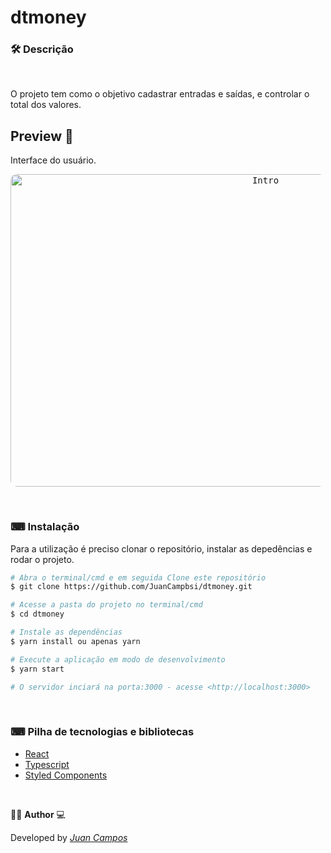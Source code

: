 <p align="center">
<h1>
 dtmoney
</h1>
</p>

### 🛠  Descrição   

</br>

O projeto tem como o objetivo cadastrar entradas e saídas, e controlar o total dos valores.


## Preview 📱
Interface do usuário.
</br>

<p align="center">
  <kbd>
 <img width="800" style="border-radius: 10px" height="500" src="https://github.com/JuanCampbsi/dtmoney/blob/769e58b54dd430a450650cd4f6ff3d66bc1ec0ab/assets/preview.gif" alt="Intro"> 
  </kbd>
  </br>
</p>

</br>

### ⌨ Instalação
Para a utilização é preciso clonar o repositório, instalar as depedências e rodar o projeto.

```bash
# Abra o terminal/cmd e em seguida Clone este repositório
$ git clone https://github.com/JuanCampbsi/dtmoney.git

# Acesse a pasta do projeto no terminal/cmd
$ cd dtmoney

# Instale as dependências
$ yarn install ou apenas yarn

# Execute a aplicação em modo de desenvolvimento
$ yarn start

# O servidor inciará na porta:3000 - acesse <http://localhost:3000>

```

</br>

### ⌨ Pilha de tecnologias e bibliotecas

-   [React](https://github.com/facebook/react)
-   [Typescript](https://www.typescriptlang.org/)
-   [Styled Components](https://www.styled-components.com/) 

</br>

👨‍💻 **Author** 💻

Developed by [_Juan Campos_](https://www.linkedin.com/in/juancampos-ferreira/)

